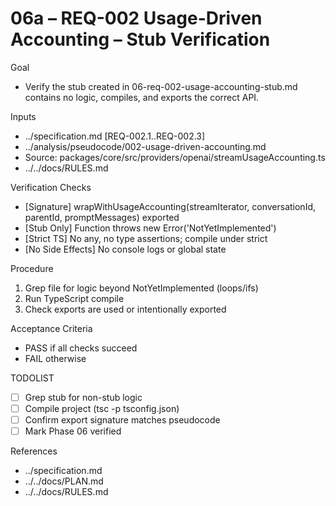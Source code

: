 # 06a – REQ-002 Usage-Driven Accounting – Stub Verification

Goal
- Verify the stub created in 06-req-002-usage-accounting-stub.md contains no logic, compiles, and exports the correct API.

Inputs
- ../specification.md [REQ-002.1..REQ-002.3]
- ../analysis/pseudocode/002-usage-driven-accounting.md
- Source: packages/core/src/providers/openai/streamUsageAccounting.ts
- ../../docs/RULES.md

Verification Checks
- [Signature] wrapWithUsageAccounting(streamIterator, conversationId, parentId, promptMessages) exported
- [Stub Only] Function throws new Error('NotYetImplemented')
- [Strict TS] No any, no type assertions; compile under strict
- [No Side Effects] No console logs or global state

Procedure
1) Grep file for logic beyond NotYetImplemented (loops/ifs)
2) Run TypeScript compile
3) Check exports are used or intentionally exported

Acceptance Criteria
- PASS if all checks succeed
- FAIL otherwise

TODOLIST
- [ ] Grep stub for non-stub logic
- [ ] Compile project (tsc -p tsconfig.json)
- [ ] Confirm export signature matches pseudocode
- [ ] Mark Phase 06 verified

References
- ../specification.md
- ../../docs/PLAN.md
- ../../docs/RULES.md